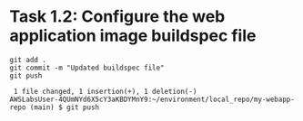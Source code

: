 

# Task 1.2: Configure the web application image buildspec file


```
git add .
git commit -m "Updated buildspec file"
git push

 1 file changed, 1 insertion(+), 1 deletion(-)
AWSLabsUser-4QUmNYd6X5cY3aKBDYMnY9:~/environment/local_repo/my-webapp-repo (main) $ git push

```
